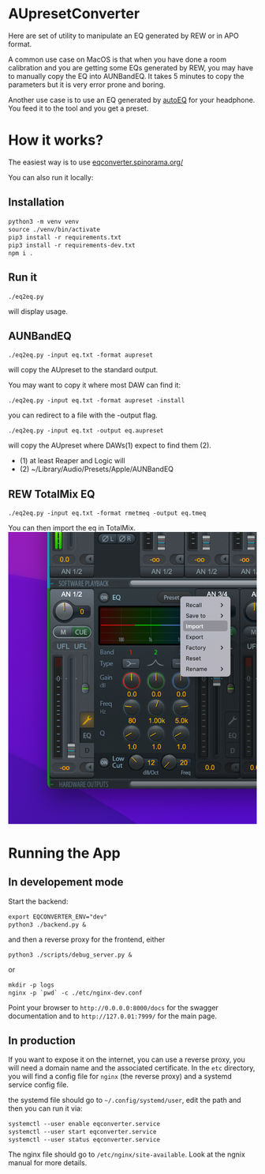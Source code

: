 # AUpresetConverter

Here are set of utility to manipulate an EQ generated by REW or in APO
format.

A common use case on MacOS is that when you have done a room calibration and
you are getting some EQs generated by REW, you may have to manually
copy the EQ into AUNBandEQ. It takes 5 minutes to copy the parameters
but it is very error prone and boring.

Another use case is to use an EQ generated by
[autoEQ](https://github.com/jaakkopasanen/AutoEq/tree/master/results)
for your headphone. You feed it to the tool and you get a preset.

# How it works?

The easiest way is to use <a href="https://eqconverter.spinorama.org/">eqconverter.spinorama.org/</a>

You can also run it locally:

## Installation

```
python3 -m venv venv
source ./venv/bin/activate
pip3 install -r requirements.txt
pip3 install -r requirements-dev.txt
npm i .
```

## Run it

```
./eq2eq.py
```
will display usage.

## AUNBandEQ
```
./eq2eq.py -input eq.txt -format aupreset
```
will copy the AUpreset to the standard output.

You may want to copy it where most DAW can find it:

```
./eq2eq.py -input eq.txt -format aupreset -install
```

you can redirect to a file with the -output flag.

```
./eq2eq.py -input eq.txt -output eq.aupreset
```

will copy the AUpreset where DAWs(1) expect to find them (2).

- (1) at least Reaper and Logic will
- (2) ~/Library/Audio/Presets/Apple/AUNBandEQ

## REW TotalMix EQ
```
./eq2eq.py -input eq.txt -format rmetmeq -output eq.tmeq
```
You can then import the eq in TotalMix.
![RME: how to import eq in a channel](/assets/totalmix-how-to-import-channel.png)

# Running the App

## In developement mode

Start the backend:
```
export EQCONVERTER_ENV="dev"
python3 ./backend.py &
```
and then a reverse proxy for the frontend, either
```
python3 ./scripts/debug_server.py &
```
or
```
mkdir -p logs
nginx -p `pwd` -c ./etc/nginx-dev.conf
```

Point your browser to `http://0.0.0.0:8000/docs` for the swagger documentation and to `http://127.0.01:7999/` for the main page.


## In production

If you want to expose it on the internet, you can use a reverse proxy, you will need a domain name and the associated certificate.
In the `etc` directory, you will find a config file for `nginx` (the reverse proxy) and a systemd service config file.

the systemd file should go to `~/.config/systemd/user`, edit the path and then you can run it via:

```
systemctl --user enable eqconverter.service
systemctl --user start eqconverter.service
systemctl --user status eqconverter.service
```

The nginx file should go to `/etc/nginx/site-available`. Look at the ngnix manual for more details.



